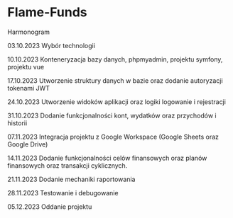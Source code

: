 # Flame-Funds

Harmonogram	

03.10.2023	 Wybór technologii

10.10.2023	 Konteneryzacja bazy danych, phpmyadmin, projektu symfony, projektu vue

17.10.2023	 Utworzenie struktury danych w bazie oraz dodanie autoryzacji tokenami JWT

24.10.2023	 Utworzenie widoków aplikacji oraz logiki logowanie i rejestracji

31.10.2023	 Dodanie funkcjonalności kont, wydatków oraz przychodów i historii

07.11.2023   Integracja projektu z Google Workspace (Google Sheets oraz Google Drive)

14.11.2023	 Dodanie funkcjonalności celów finansowych oraz planów finansowych oraz transakcji cyklicznych.

21.11.2023	 Dodanie mechaniki raportowania

28.11.2023	 Testowanie i debugowanie

05.12.2023	 Oddanie projektu

